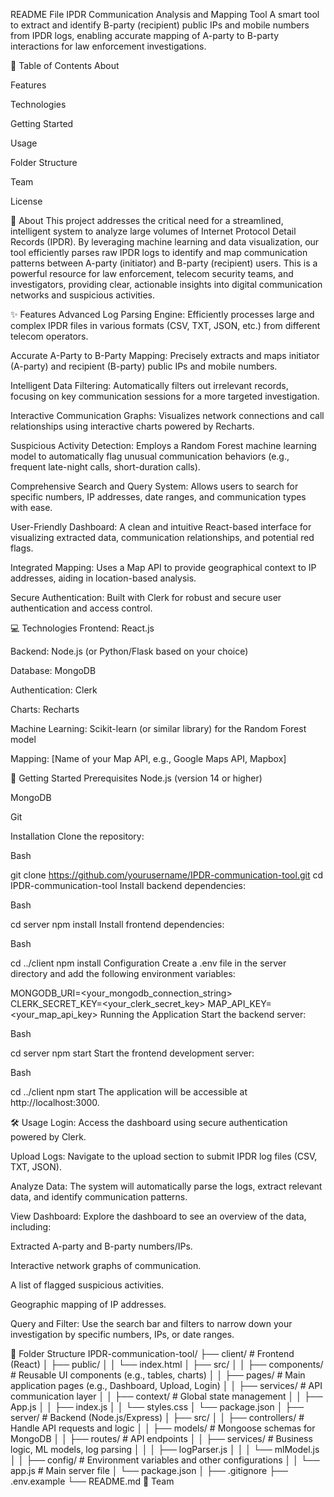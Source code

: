 README File
IPDR Communication Analysis and Mapping Tool
A smart tool to extract and identify B-party (recipient) public IPs and mobile numbers from IPDR logs, enabling accurate mapping of A-party to B-party interactions for law enforcement investigations.

📖 Table of Contents
About

Features

Technologies

Getting Started

Usage

Folder Structure

Team

License

🎯 About
This project addresses the critical need for a streamlined, intelligent system to analyze large volumes of Internet Protocol Detail Records (IPDR). By leveraging machine learning and data visualization, our tool efficiently parses raw IPDR logs to identify and map communication patterns between A-party (initiator) and B-party (recipient) users. This is a powerful resource for law enforcement, telecom security teams, and investigators, providing clear, actionable insights into digital communication networks and suspicious activities.

✨ Features
Advanced Log Parsing Engine: Efficiently processes large and complex IPDR files in various formats (CSV, TXT, JSON, etc.) from different telecom operators.

Accurate A-Party to B-Party Mapping: Precisely extracts and maps initiator (A-party) and recipient (B-party) public IPs and mobile numbers.

Intelligent Data Filtering: Automatically filters out irrelevant records, focusing on key communication sessions for a more targeted investigation.

Interactive Communication Graphs: Visualizes network connections and call relationships using interactive charts powered by Recharts.

Suspicious Activity Detection: Employs a Random Forest machine learning model to automatically flag unusual communication behaviors (e.g., frequent late-night calls, short-duration calls).

Comprehensive Search and Query System: Allows users to search for specific numbers, IP addresses, date ranges, and communication types with ease.

User-Friendly Dashboard: A clean and intuitive React-based interface for visualizing extracted data, communication relationships, and potential red flags.

Integrated Mapping: Uses a Map API to provide geographical context to IP addresses, aiding in location-based analysis.

Secure Authentication: Built with Clerk for robust and secure user authentication and access control.

💻 Technologies
Frontend: React.js

Backend: Node.js (or Python/Flask based on your choice)

Database: MongoDB

Authentication: Clerk

Charts: Recharts

Machine Learning: Scikit-learn (or similar library) for the Random Forest model

Mapping: [Name of your Map API, e.g., Google Maps API, Mapbox]

🚀 Getting Started
Prerequisites
Node.js (version 14 or higher)

MongoDB

Git

Installation
Clone the repository:

Bash

git clone https://github.com/yourusername/IPDR-communication-tool.git
cd IPDR-communication-tool
Install backend dependencies:

Bash

cd server
npm install
Install frontend dependencies:

Bash

cd ../client
npm install
Configuration
Create a .env file in the server directory and add the following environment variables:

MONGODB_URI=<your_mongodb_connection_string>
CLERK_SECRET_KEY=<your_clerk_secret_key>
MAP_API_KEY=<your_map_api_key>
Running the Application
Start the backend server:

Bash

cd server
npm start
Start the frontend development server:

Bash

cd ../client
npm start
The application will be accessible at http://localhost:3000.

🛠️ Usage
Login: Access the dashboard using secure authentication powered by Clerk.

Upload Logs: Navigate to the upload section to submit IPDR log files (CSV, TXT, JSON).

Analyze Data: The system will automatically parse the logs, extract relevant data, and identify communication patterns.

View Dashboard: Explore the dashboard to see an overview of the data, including:

Extracted A-party and B-party numbers/IPs.

Interactive network graphs of communication.

A list of flagged suspicious activities.

Geographic mapping of IP addresses.

Query and Filter: Use the search bar and filters to narrow down your investigation by specific numbers, IPs, or date ranges.

📁 Folder Structure
IPDR-communication-tool/
├── client/                     # Frontend (React)
│   ├── public/
│   │   └── index.html
│   ├── src/
│   │   ├── components/         # Reusable UI components (e.g., tables, charts)
│   │   ├── pages/              # Main application pages (e.g., Dashboard, Upload, Login)
│   │   ├── services/           # API communication layer
│   │   ├── context/            # Global state management
│   │   ├── App.js
│   │   ├── index.js
│   │   └── styles.css
│   └── package.json
│
├── server/                     # Backend (Node.js/Express)
│   ├── src/
│   │   ├── controllers/        # Handle API requests and logic
│   │   ├── models/             # Mongoose schemas for MongoDB
│   │   ├── routes/             # API endpoints
│   │   ├── services/           # Business logic, ML models, log parsing
│   │   │   ├── logParser.js
│   │   │   └── mlModel.js
│   │   ├── config/             # Environment variables and other configurations
│   │   └── app.js              # Main server file
│   └── package.json
│
├── .gitignore
├── .env.example
└── README.md
🤝 Team
